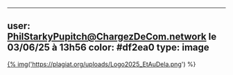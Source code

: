 ----
user: PhilStarkyPupitch@ChargezDeCom.network le 03/06/25 à 13h56
color: #df2ea0
type: image
----

<a href="https://plagiat.org/uploads/Logo2025_EtAuDela.png">{% img('https://plagiat.org/uploads/Logo2025_EtAuDela.png') %}</a>
